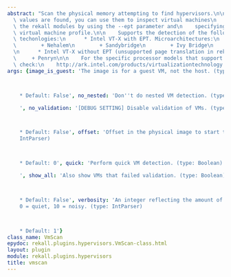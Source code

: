 ```yaml
---
abstract: "Scan the physical memory attempting to find hypervisors.\n\n    Once EPT\
  \ values are found, you can use them to inspect virtual machines\n    with any of\
  \ the rekall modules by using the --ept parameter and\n    specifying the guest\
  \ virtual machine profile.\n\n    Supports the detection of the following virtualization\
  \ techonlogies:\n      * Intel VT-X with EPT. Microarchitectures:\n        + Westmere\n\
  \        + Nehalem\n        + Sandybridge\n        + Ivy Bridge\n        + Haswell\n\
  \n      * Intel VT-X without EPT (unsupported page translation in rekall).\n   \
  \     + Penryn\n\n    For the specific processor models that support EPT, please\
  \ check:\n    http://ark.intel.com/products/virtualizationtechnology.\n    "
args: {image_is_guest: 'The image is for a guest VM, not the host. (type: Boolean)



    * Default: False', no_nested: 'Don''t do nested VM detection. (type: Boolean)

    ', no_validation: '[DEBUG SETTING] Disable validation of VMs. (type: Boolean)



    * Default: False', offset: 'Offset in the physical image to start the scan. (type:
    IntParser)



    * Default: 0', quick: 'Perform quick VM detection. (type: Boolean)

    ', show_all: 'Also show VMs that failed validation. (type: Boolean)



    * Default: False', verbosity: 'An integer reflecting the amount of desired output:
    0 = quiet, 10 = noisy. (type: IntParser)



    * Default: 1'}
class_name: VmScan
epydoc: rekall.plugins.hypervisors.VmScan-class.html
layout: plugin
module: rekall.plugins.hypervisors
title: vmscan
---
```

